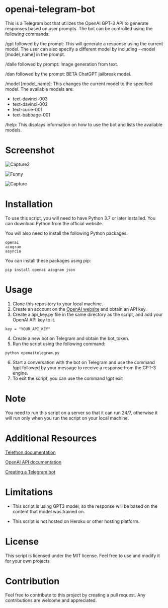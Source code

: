 # openai-telegram-bot
This is a Telegram bot that utilizes the OpenAI GPT-3 API to generate responses based on user prompts. The bot can be controlled using the following commands:

/gpt followed by the prompt: This will generate a response using the current model. The user can also specify a different model by including --model [model_name] in the prompt.

/dalle followed by prompt: Image generation from text.

/dan followed by the prompt: BETA ChatGPT jailbreak model.

/model [model_name]: This changes the current model to the specified model. 
The available models are: 
* text-davinci-003
* text-davinci-002
* text-curie-001
* text-babbage-001

/help: This displays information on how to use the bot and lists the available models.

# Screenshot
![Capture2](https://user-images.githubusercontent.com/86234226/223409702-4f564985-a847-4068-ae7d-7b8645bbe6bb.PNG)

![Funny](https://user-images.githubusercontent.com/86234226/227764764-9921f001-38b1-4600-b9d5-d0c5eb8173fb.PNG)

![Capture](https://user-images.githubusercontent.com/86234226/222886181-b24ba6ac-9486-45d0-94c4-08b804dfb215.PNG)


# Installation
To use this script, you will need to have Python 3.7 or later installed. You can download Python from the official website.

You will also need to install the following Python packages:
```
openai
aiogram
asyncio
```
You can install these packages using pip:
```
pip install openai aiogram json
```

# Usage
1. Clone this repository to your local machine.
2. Create an account on the [OpenAI website](https://beta.openai.com/) and obtain an API key.
3. Create a api_key.py file in the same directory as the script, and add your OpenAI API key to it.
```
key = "YOUR_API_KEY"
```
4. Create a new bot on Telegram and obtain the bot_token.
5. Run the script using the following command:
```
python openaitelegram.py
```
6. Start a conversation with the bot on Telegram and use the command !gpt followed by your message to receive a response from the GPT-3 engine.
7. To exit the script, you can use the command !gpt exit

# Note
You need to run this script on a server so that it can run 24/7, otherwise it will run only when you run the script on your local machine.

# Additional Resources
[Telethon documentation](https://docs.telethon.dev/en/stable/index.html#)

[OpenAI API documentation](https://beta.openai.com/docs/guides/completion/introduction)

[Creating a Telegram bot](https://core.telegram.org/bots)

# Limitations

* This script is using GPT3 model, so the response will be based on the content that model was trained on.

* This script is not hosted on Heroku or other hosting platform.

# License
This script is licensed under the MIT license. Feel free to use and modify it for your own projects

# Contribution
Feel free to contribute to this project by creating a pull request. Any contributions are welcome and appreciated.

